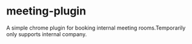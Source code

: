 # meeting-plugin
 A simple chrome plugin for booking internal meeting rooms.Temporarily only supports internal company.
